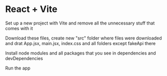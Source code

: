 # React + Vite

Set up a new project with Vite and remove all the unnecessary stuff that comes with it

Download these files, create new "src" folder where files were downloaded and drat App.jsx, main.jsx, index.css and all folders except fakeApi there

Install node modules and all packages that you see in dependencies and devDependencies

Run the app
